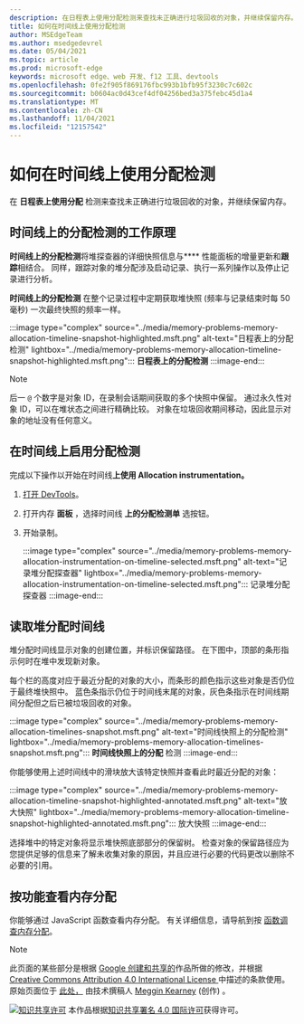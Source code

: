 ```yaml
---
description: 在日程表上使用分配检测来查找未正确进行垃圾回收的对象，并继续保留内存。
title: 如何在时间线上使用分配检测
author: MSEdgeTeam
ms.author: msedgedevrel
ms.date: 05/04/2021
ms.topic: article
ms.prod: microsoft-edge
keywords: microsoft edge、web 开发、f12 工具、devtools
ms.openlocfilehash: 0fe2f905f869176fbc993b1bfb95f3230c7c602c
ms.sourcegitcommit: b0604ac0d43cef4df04256bed3a375febc45d1a4
ms.translationtype: MT
ms.contentlocale: zh-CN
ms.lasthandoff: 11/04/2021
ms.locfileid: "12157542"
---
```

<!-- Copyright Meggin Kearney

   Licensed under the Apache License, Version 2.0 (the "License");
   you may not use this file except in compliance with the License.
   You may obtain a copy of the License at

       https://www.apache.org/licenses/LICENSE-2.0

   Unless required by applicable law or agreed to in writing, software
   distributed under the License is distributed on an "AS IS" BASIS,
   WITHOUT WARRANTIES OR CONDITIONS OF ANY KIND, either express or implied.
   See the License for the specific language governing permissions and
   limitations under the License. -->
# <a name="how-to-use-allocation-instrumentation-on-timeline"></a>如何在时间线上使用分配检测

在 **日程表上使用分配** 检测来查找未正确进行垃圾回收的对象，并继续保留内存。


<!-- ====================================================================== -->
## <a name="how-allocation-instrumentation-on-timeline-works"></a>时间线上的分配检测的工作原理

**时间线上的分配检测**将堆探查器的详细快照信息与**** 性能面板的增量更新和**跟踪**相结合。  同样，跟踪对象的堆分配涉及启动记录、执行一系列操作以及停止记录进行分析。

<!--todo: add profile memory problems (heap profiler) section when available  -->
<!--todo: add profile evaluate performance (Performance panel) section when available  -->

**时间线上的分配检测** 在整个记录过程中定期获取堆快照 (频率与记录结束时每 50 毫秒) 一次最终快照的频率一样。

:::image type="complex" source="../media/memory-problems-memory-allocation-timeline-snapshot-highlighted.msft.png" alt-text="日程表上的分配检测" lightbox="../media/memory-problems-memory-allocation-timeline-snapshot-highlighted.msft.png":::
   **日程表上的分配检测**
:::image-end:::

> [!NOTE]
> 后一 `@` 个数字是对象 ID，在录制会话期间获取的多个快照中保留。  通过永久性对象 ID，可以在堆状态之间进行精确比较。  对象在垃圾回收期间移动，因此显示对象的地址没有任何意义。


<!-- ====================================================================== -->
## <a name="enable-allocation-instrumentation-on-timeline"></a>在时间线上启用分配检测

完成以下操作以开始在时间线**上使用 Allocation instrumentation。**

1.  [打开 DevTools](../open/index.md)。
1.  打开内存 **面板** ，选择时间线 **上的分配检测单** 选按钮。
1.  开始录制。

    :::image type="complex" source="../media/memory-problems-memory-allocation-instrumentation-on-timeline-selected.msft.png" alt-text="记录堆分配探查器" lightbox="../media/memory-problems-memory-allocation-instrumentation-on-timeline-selected.msft.png":::
       记录堆分配探查器
    :::image-end:::


<!-- ====================================================================== -->
## <a name="read-a-heap-allocation-timeline"></a>读取堆分配时间线

堆分配时间线显示对象的创建位置，并标识保留路径。  在下图中，顶部的条形指示何时在堆中发现新对象。

每个栏的高度对应于最近分配的对象的大小，而条形的颜色指示这些对象是否仍位于最终堆快照中。  蓝色条指示仍位于时间线末尾的对象，灰色条指示在时间线期间分配但之后已被垃圾回收的对象。

:::image type="complex" source="../media/memory-problems-memory-allocation-timelines-snapshot.msft.png" alt-text="时间线快照上的分配检测" lightbox="../media/memory-problems-memory-allocation-timelines-snapshot.msft.png":::
   **时间线快照上的分配** 检测
:::image-end:::

<!--In the following figure, an action was performed 3 times.  The sample program caches five objects, so the last five blue bars are expected.  But the left-most blue bar indicates a potential problem.  -->
<!--todo: redo figure 4 with multiple choose actions  -->

你能够使用上述时间线中的滑块放大该特定快照并查看此时最近分配的对象：

:::image type="complex" source="../media/memory-problems-memory-allocation-timeline-snapshot-highlighted-annotated.msft.png" alt-text="放大快照" lightbox="../media/memory-problems-memory-allocation-timeline-snapshot-highlighted-annotated.msft.png":::
   放大快照
:::image-end:::

选择堆中的特定对象将显示堆快照底部部分的保留树。  检查对象的保留路径应为您提供足够的信息来了解未收集对象的原因，并且应进行必要的代码更改以删除不必要的引用。


<!-- ====================================================================== -->
## <a name="view-memory-allocation-by-function"></a>按功能查看内存分配

你能够通过 JavaScript 函数查看内存分配。  有关详细信息，请导航到按 [函数调查内存分配](./index.md#investigate-memory-allocation-by-function)。


<!-- ====================================================================== -->
<!--[HeapProfiler]: ./heap-snapshots.md "How to Record Heap Snapshots"  -->
<!--[PerformancePanel]: ../profile/evaluate-performance/timeline-tool ""  -->


<!-- ====================================================================== -->
> [!NOTE]
> 此页面的某些部分是根据 [Google 创建和共享的](https://developers.google.com/terms/site-policies)作品所做的修改，并根据[ Creative Commons Attribution 4.0 International License ](https://creativecommons.org/licenses/by/4.0)中描述的条款使用。
> 原始页面位于 [此处，](https://developers.google.com/web/tools/chrome-devtools/memory-problems/allocation-profiler) 由技术撰稿人 [Meggin Kearney](https://developers.google.com/web/resources/contributors#meggin-kearney) (创作) 。

[![知识共享许可](https://i.creativecommons.org/l/by/4.0/88x31.png)](https://creativecommons.org/licenses/by/4.0) 本作品根据[知识共享署名 4.0 国际许可](https://creativecommons.org/licenses/by/4.0)获得许可。

